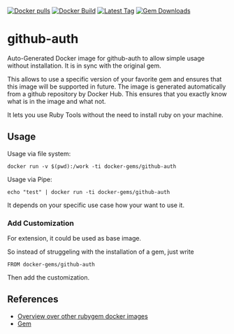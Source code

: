 [![Docker pulls](https://img.shields.io/docker/pulls/rubygem/github-auth.svg)](https://hub.docker.com/r/rubygem/github-auth/)
[![Docker Build](https://img.shields.io/docker/automated/rubygem/github-auth.svg)](https://hub.docker.com/r/rubygem/github-auth/)
[![Latest Tag](https://img.shields.io/github/tag/docker-rubygem/github-auth.svg)](https://hub.docker.com/r/rubygem/github-auth/)
[![Gem Downloads](https://img.shields.io/gem/dt/github-auth.svg)](https://rubygems.org/gems/github-auth/)
# github-auth

Auto-Generated Docker image for github-auth to allow simple usage without installation.
It is in sync with the original gem.

This allows to use a specific version of your favorite gem and ensures that this image will be supported in future.
The image is generated automatically from a github repository by Docker Hub.
This ensures that you exactly know what is in the image and what not.

It lets you use Ruby Tools without the need to install ruby on your machine.

## Usage

Usage via file system:

`docker run -v $(pwd):/work -ti docker-gems/github-auth`

Usage via Pipe:

`echo "test" | docker run -ti docker-gems/github-auth`

It depends on your specific use case how your want to use it.

### Add Customization

For extension, it could be used as base image.

So instead of struggeling with the installation of a gem, just write

`FROM docker-gems/github-auth`

Then add the customization.

## References

 - [Overview over other rubygem docker images](https://github.com/thinkbot/docker-rubygem)
 - [Gem](https://rubygems.org/gems/github-auth/)
